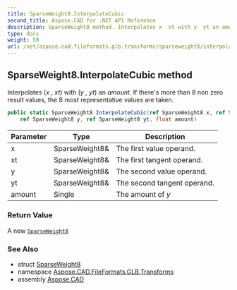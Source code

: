 ```yaml
---
title: SparseWeight8.InterpolateCubic
second_title: Aspose.CAD for .NET API Reference
description: SparseWeight8 method. Interpolates x  xt with y  yt an amount. If theres more than 8 non zero result values the 8 most representative values are taken
type: docs
weight: 50
url: /net/aspose.cad.fileformats.glb.transforms/sparseweight8/interpolatecubic/
---
```

## SparseWeight8.InterpolateCubic method

Interpolates (*x* , *xt*) with (*y* , *yt*) an *amount*. If there's more than 8 non zero result values, the 8 most representative values are taken.

```csharp
public static SparseWeight8 InterpolateCubic(ref SparseWeight8 x, ref SparseWeight8 xt, 
    ref SparseWeight8 y, ref SparseWeight8 yt, float amount)
```

| Parameter | Type | Description |
| --- | --- | --- |
| x | SparseWeight8& | The first value operand. |
| xt | SparseWeight8& | The first tangent operand. |
| y | SparseWeight8& | The second value operand. |
| yt | SparseWeight8& | The second tangent operand. |
| amount | Single | The amount of *y* |

### Return Value

A new [`SparseWeight8`](../)

### See Also

* struct [SparseWeight8](../)
* namespace [Aspose.CAD.FileFormats.GLB.Transforms](../../sparseweight8/)
* assembly [Aspose.CAD](../../../)


